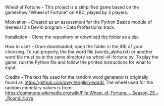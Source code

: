 Wheel of Fortune - 
This project is a simplified game based on the gameshow "Wheel of Fortune" on ABC, played by 3 players.

Motivation - 
Created as an assessment for the Python Basics module of Genesis10's Dev10 program - Data Professional track.

Installation - 
Clone the repository or download the folder as a zip.

How to use? - 
Once downloaded, open the folder in the IDE of your choosing. To run properly, the the word file (words_alpha.txt) or 
another word file must be in the same directory as wheel-of-fortune.py. To play the game, run the Python file and 
follow the printed instructions for what to input.

Credits - 
The text file used for the random word generator is originally found at: https://github.com/dwyl/english-words
The wheel used for the random monetary values is from: https://commons.wikimedia.org/wiki/File:Wheel_of_Fortune_-_Season_26_-_Round_4.svg
